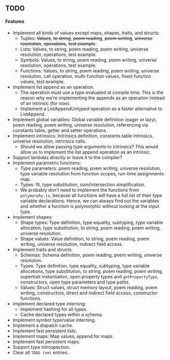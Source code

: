 ## TODO

#### Features

- Implement all kinds of values except maps, shapes, traits, and structs:
  - Tuples: ~~Values~~, ~~to string~~, ~~poem reading~~, ~~poem writing~~, ~~universe resolution~~, ~~operations~~, ~~test example~~.
  - Lists: Values, to string, poem reading, poem writing, universe resolution, operations, test example.
  - Symbols: Values, to string, poem reading, poem writing, universe resolution, operations, test example.
  - Functions: Values, to string, poem reading, poem writing, universe resolution, call operation, multi-function values, fixed-function values, test example.
- Implement list append as an operation.
  - The operation must use a type evaluated at compile time. This is the reason why we're implementing the appends as an operation instead of an intrinsic (for now).
  - Implement a ListAppendUntyped operation as a faster alternative to ListAppend.
- Implement global variables: Global variable definition (eager or lazy), poem reading, poem writing, universe resolution, referencing via constants table, getter and setter operations.
- Implement intrinsics: Intrinsics definition, constants table intrinsics, universe resolution, intrinsics calls.
  - Should we allow passing type arguments to intrinsics? This would allow us to implement the list append operation as an intrinsic.
- Support lambdas directly or leave it to the compiler?
- Implement parametric functions:
  - Type parameters: poem reading, poem writing, universe resolution, type variable resolution from function scopes, run-time assignments map.
  - Types: fit, type substitution, sum/intersection simplification.
  - We probably don't need to implement the functions from `polymorphy.ts`, because all functions will have a full list of their type variable declarations. Hence, we can always find out the variables and whether a function is polymorphic without looking at the input type.
- Implement shapes:
  - Shape types: Type definition, type equality, subtyping, type variable allocation, type substitution, to string, poem reading, poem writing, universe resolution.
  - Shape values: Value definition, to string, poem reading, poem writing, universe resolution, indirect field access.
- Implement traits and structs:
  - Schemas: Schema definition, poem reading, poem writing, universe resolution.
  - Types: Type definition, type equality, subtyping, type variable allocations, type substitution, to string, poem reading, poem writing, supertrait instantiation, open property types and `getPropertyType`, constructors, open type parameters and type paths.
  - Values: Struct values, struct memory layout, poem reading, poem writing, constructors, direct and indirect field access, constructor functions.
- Implement declared type interning:
  - Implement hashing for all types. 
  - Cache declared types within a schema.
- Implement symbol type/value interning.
- Implement a dispatch cache.
- Implement fast persistent lists.
- Implement maps: Map values, append for maps.
- Implement fast persistent maps.
- Support type introspection.
- Clear all `TODO (vm)` entries.
